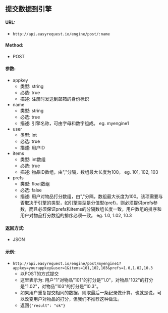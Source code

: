 ## 提交数据到引擎
#### URL:
* `http://api.easyrequest.io/engine/post/:name`

#### Method:
* POST

#### 参数:
* appkey
   * 类型: string
   * 必选: true
   * 描述: 注册时发送到邮箱的身份标识
* name
   * 类型: string
   * 必选: true
   * 描述: 引擎名称，可由字母和数字组成。 eg. myengine1
* user
   * 类型: int
   * 必选: true
   * 描述: 用户ID
* items
   * 类型: int数组
   * 必选: true
   * 描述: 物品ID数组，由","分隔，数组最大长度为100。 eg. 101, 102, 103 
* prefs
   * 类型: float数组
   * 必选: false
   * 描述: 用户对物品打分数组，由","分隔，数组最大长度为100。该项需要与否取决于引擎的类型，如引擎类型是分值型(pref)，则必须提供prefs参数，而且必须保证prefs和items的分隔数组长度一致，用户数组的排序和用户对物品打分数组的排序必须一致。 eg. 1.0, 1.02, 10.3

#### 返回方式:
* JSON

#### 示例:
* `http://api.easyrequest.io/engine/post/myengine1?appkey=yourappkey&user=1&items=101,102,103&prefs=1.0,1.02,10.3`
   * 以POST的方式提交
   * 这里表示为: 用户"1"对物品"101"的打分是"1.0"，对物品"102"的打分是"1.02"，对物品"103"的打分是"10.3"。
   * 如果用户重复提交相同的数据，则取最后一条纪录做计算，也就是说，可以改变用户对物品的打分，但我们不推荐这种做法。
   * 返回`{"result": "ok"}`